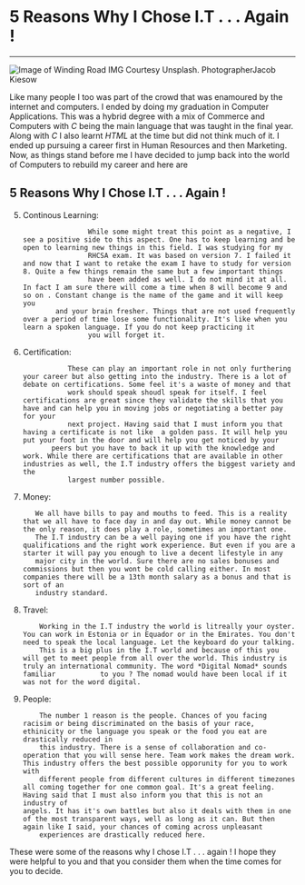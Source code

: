 # 5 Reasons Why I Chose I.T . . . Again !

---

![Image of Winding Road IMG Courtesy Unsplash. PhotographerJacob Kiesow](../img/word-0.jpg) 


Like many people I too was part of the crowd that was enamoured by the internet and computers. I ended by doing my graduation in Computer Applications. This was a hybrid degree with a mix of Commerce and Computers with _C_ being the main language that was taught in the final year. Along with _C_ I also learnt _HTML_ at the time but did not think much of it. I ended up pursuing a career first in Human Resources and then Marketing. Now, as things stand before me I have decided to jump back into the world of Computers to rebuild my career and here are 

## 5 Reasons Why I Chose I.T . . . Again ! 


5. Continous Learning:

                       While some might treat this point as a negative, I see a positive side to this aspect. One has to keep learning and be open to learning new things in this field. I was studying for my 	
                       RHCSA exam. It was based on version 7. I failed it and now that I want to retake the exam I have to study for version 8. Quite a few things remain the same but a few important things
                       have been added as well. I do not mind it at all. In fact I am sure there will come a time when 8 will become 9 and so on . Constant change is the name of the game and it will keep you
		       and your brain fresher. Things that are not used frequently over a period of time lose some functionality. It's like when you learn a spoken language. If you do not keep practicing it
                       you will forget it. 

4. Certification: 

                  These can play an important role in not only furthering your career but also getting into the industry. There is a lot of debate on certifications. Some feel it's a waste of money and that 
                  work should speak shoudl speak for itself. I feel certifications are great since they validate the skills that you have and can help you in moving jobs or negotiating a better pay for your 
                  next project. Having said that I must inform you that having a certificate is not like  a golden pass. It will help you put your foot in the door and will help you get noticed by your 
	          peers but you have to back it up with the knowledge and work. While there are certifications that are available in other industries as well, the I.T industry offers the biggest variety and the
                  largest number possible.

3. Money: 

          We all have bills to pay and mouths to feed. This is a reality that we all have to face day in and day out. While money cannot be the only reason, it does play a role, sometimes an important one. 
          The I.T industry can be a well paying one if you have the right qualifications and the right work experience. But even if you are a starter it will pay you enough to live a decent lifestyle in any
          major city in the world. Sure there are no sales bonuses and commissions but then you wont be cold calling either. In most companies there will be a 13th month salary as a bonus and that is sort of an
          industry standard. 

2. Travel:

           Working in the I.T industry the world is litreally your oyster. You can work in Estonia or in Equador or in the Emirates. You don't need to speak the local language. Let the keyboard do your talking.
           This is a big plus in the I.T world and because of this you will get to meet people from all over the world. This industry is truly an international community. The word *Digital Nomad* sounds familiar           to you ? The nomad would have been local if it was not for the word digital.

1. People:

           The number 1 reason is the people. Chances of you facing racisim or being discriminated on the basis of your race, ethinicity or the language you speak or the food you eat are drastically reduced in 
           this industry. There is a sense of collaboration and co-operation that you will sense here. Team work makes the dream work. This industry offers the best possible opporunity for you to work with 
           different people from different cultures in different timezones all coming together for one common goal. It's a great feeling. Having said that I must also inform you that this is not an industry of
	   angels. It has it's own battles but also it deals with them in one of the most transparent ways, well as long as it can. But then again like I said, your chances of coming across unpleasant
           experiences are drastically reduced here. 



These were some of the reasons why I chose I.T . . . again ! I hope they were helpful to you and that you consider them when the time comes for you to decide. 



   	                         
